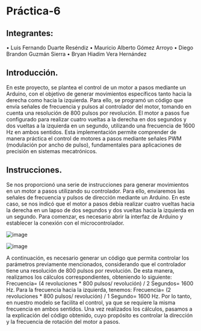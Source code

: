 # Práctica-6

## Integrantes:
•	Luis Fernando Duarte Reséndiz
•	Mauricio Alberto Gómez Arroyo
•	Diego Brandon Guzmán Sierra
•	Bryan Hiadim Vera Hernández


## Introducción.
En este proyecto, se plantea el control de un motor a pasos mediante un Arduino, con el objetivo de generar movimientos específicos tanto hacia la derecha como hacia la izquierda. Para ello, se programó un código que envía señales de frecuencia y pulsos al controlador del motor, tomando en cuenta una resolución de 800 pulsos por revolución. El motor a pasos fue configurado para realizar cuatro vueltas a la derecha en dos segundos y dos vueltas a la izquierda en un segundo, utilizando una frecuencia de 1600 Hz en ambos sentidos. Esta implementación permite comprender de manera práctica el control de motores a pasos mediante señales PWM (modulación por ancho de pulso), fundamentales para aplicaciones de precisión en sistemas mecatrónicos.

## Instrucciones.
Se nos proporcionó una serie de instrucciones para generar movimientos en un motor a pasos utilizando su controlador. Para ello, enviaremos las señales de frecuencia y pulsos de dirección mediante un Arduino. En este caso, se nos indicó que el motor a pasos debía realizar cuatro vueltas hacia la derecha en un lapso de dos segundos y dos vueltas hacia la izquierda en un segundo.
Para comenzar, es necesario abrir la interfaz de Arduino y establecer la conexión con el microcontrolador.

![image](https://github.com/user-attachments/assets/bc657a0a-327d-4137-8024-b594074a2efa)

![image](https://github.com/user-attachments/assets/f5208f6a-3aad-40f7-9895-3d89cc6b8fd1)

A continuación, es necesario generar un código que permita controlar los parámetros previamente mencionados, considerando que el controlador tiene una resolución de 800 pulsos por revolución.
De esta manera, realizamos los cálculos correspondientes, obteniendo lo siguiente:
Frecuencia= (4 revoluciones * 800 pulsos/ revolución) / 2 Segundos= 1600 Hz.
Para la frecuencia hacia la izquierda, tenemos:
Frecuencia= (2 revoluciones * 800 pulsos/ revolución) / 1 Segundo= 1600 Hz.
Por lo tanto, en nuestro modelo se facilita el control, ya que se requiere la misma frecuencia en ambos sentidos.
Una vez realizados los cálculos, pasamos a la explicación del código obtenido, cuyo propósito es controlar la dirección y la frecuencia de rotación del motor a pasos.


